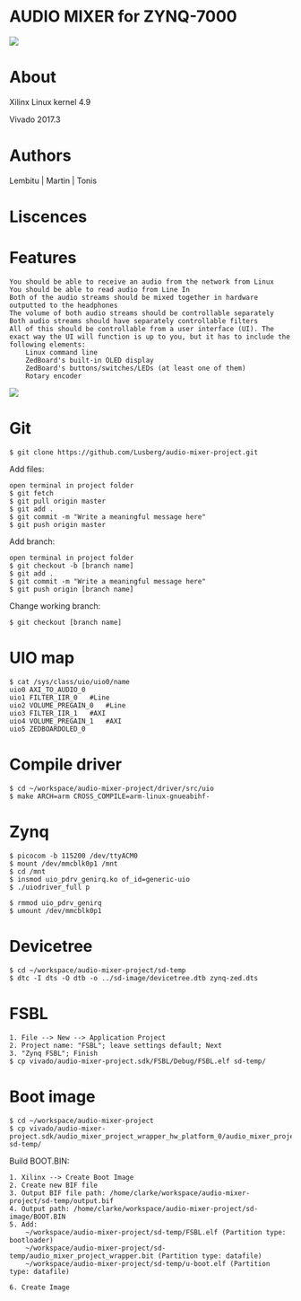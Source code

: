 # AUDIO MIXER for ZYNQ-7000

![](https://upload.wikimedia.org/wikipedia/commons/6/60/ARM_logo.svg)
                
# About

Xilinx Linux kernel 4.9

Vivado 2017.3

# Authors

Lembitu | Martin | Tonis

# Liscences



# Features

	You should be able to receive an audio from the network from Linux
	You should be able to read audio from Line In
	Both of the audio streams should be mixed together in hardware outputted to the headphones
	The volume of both audio streams should be controllable separately
	Both audio streams should have separately controllable filters
	All of this should be controllable from a user interface (UI). The exact way the UI will function is up to you, but it has to include the following elements:
		Linux command line
		ZedBoard's built-in OLED display
		ZedBoard's buttons/switches/LEDs (at least one of them)
		Rotary encoder

![](http://ati.ttu.ee/socdesign/images/thumb/f/fa/Audio_system.png/800px-Audio_system.png)

# Git

	$ git clone https://github.com/Lusberg/audio-mixer-project.git

Add files:

	open terminal in project folder
	$ git fetch
	$ git pull origin master
	$ git add .
	$ git commit -m "Write a meaningful message here"
	$ git push origin master

Add branch:

	open terminal in project folder
	$ git checkout -b [branch name]
	$ git add .
	$ git commit -m "Write a meaningful message here"
	$ git push origin [branch name]

Change working branch:

	$ git checkout [branch name]

# UIO map

	$ cat /sys/class/uio/uio0/name
	uio0 AXI_TO_AUDIO_0
	uio1 FILTER_IIR_0	#Line
	uio2 VOLUME_PREGAIN_0	#Line
	uio3 FILTER_IIR_1	#AXI
	uio4 VOLUME_PREGAIN_1	#AXI
	uio5 ZEDBOARDOLED_0

# Compile driver

	$ cd ~/workspace/audio-mixer-project/driver/src/uio
	$ make ARCH=arm CROSS_COMPILE=arm-linux-gnueabihf-

# Zynq

	$ picocom -b 115200 /dev/ttyACM0
	$ mount /dev/mmcblk0p1 /mnt
	$ cd /mnt
	$ insmod uio_pdrv_genirq.ko of_id=generic-uio
	$ ./uiodriver_full p

	$ rmmod uio_pdrv_genirq
	$ umount /dev/mmcblk0p1

# Devicetree

	$ cd ~/workspace/audio-mixer-project/sd-temp
	$ dtc -I dts -O dtb -o ../sd-image/devicetree.dtb zynq-zed.dts

# FSBL

	1. File --> New --> Application Project
	2. Project name: "FSBL"; leave settings default; Next
	3. "Zynq FSBL"; Finish
	$ cp vivado/audio-mixer-project.sdk/FSBL/Debug/FSBL.elf sd-temp/

# Boot image

	$ cd ~/workspace/audio-mixer-project
	$ cp vivado/audio-mixer-project.sdk/audio_mixer_project_wrapper_hw_platform_0/audio_mixer_project_wrapper.bit sd-temp/

Build BOOT.BIN:

	1. Xilinx --> Create Boot Image
	2. Create new BIF file
	3. Output BIF file path: /home/clarke/workspace/audio-mixer-project/sd-temp/output.bif
	4. Output path: /home/clarke/workspace/audio-mixer-project/sd-image/BOOT.BIN
	5. Add:
		~/workspace/audio-mixer-project/sd-temp/FSBL.elf (Partition type: bootloader)
		~/workspace/audio-mixer-project/sd-temp/audio_mixer_project_wrapper.bit (Partition type: datafile)
		~/workspace/audio-mixer-project/sd-temp/u-boot.elf (Partition type: datafile)
	
	6. Create Image
